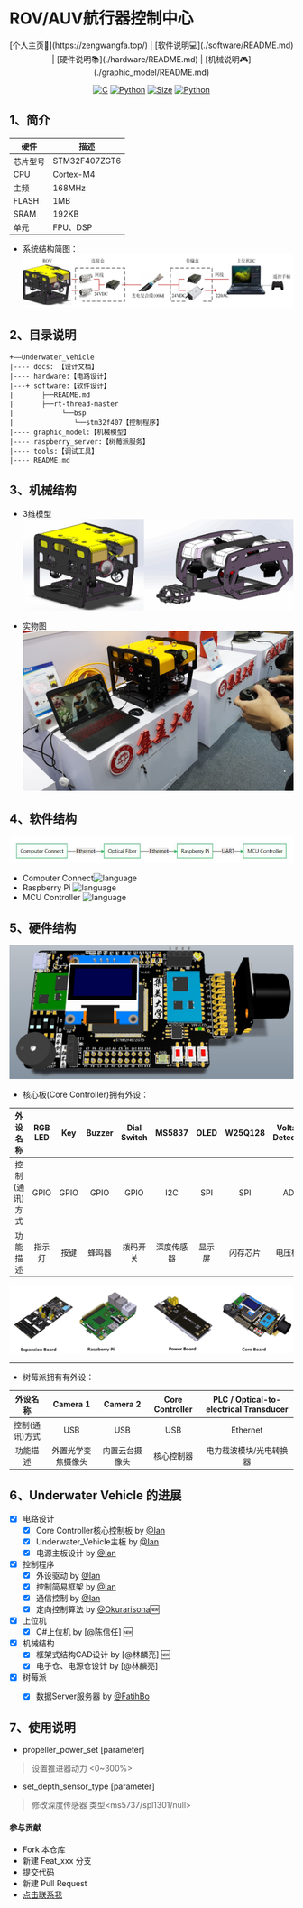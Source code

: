 # ROV/AUV航行器控制中心

<p align="center">
[个人主页🕺](https://zengwangfa.top/) |
[软件说明💻](./software/README.md) |
[硬件说明📚](./hardware/README.md) |
[机械说明🎮](./graphic_model/README.md)
</p>


<p align="center">
  <a href="https://img.shields.io/badge/language-C-brigreen.svg?style=flat-square"><img src="https://img.shields.io/badge/language-C-brigreen.svg?style=flat-square" alt="C"></a>
  <a href="https://img.shields.io/badge/language-Python-ff69b4.svg?style=flat-square"><img src="https://img.shields.io/badge/language-Python-ff69b4.svg?style=flat-square" alt="Python"></a>
  <a href="https://img.shields.io/badge/language-C-RED.svg?style=flat-square"><img src="https://img.shields.io/github/repo-size/zengwangfa/Underwater-Vehicle?style=flat-square" alt="Size"></a>
  <a href="https://img.shields.io/badge/-Raspberry%20Pi-pink.svg?style=flat-square"><img src="https://img.shields.io/badge/-Raspberry%20Pi-pink.svg?style=flat-square" alt="Python"></a>
</p>

## 1、简介


| 硬件 | 描述 |
| -- | -- |
|芯片型号| STM32F407ZGT6 |
|CPU| Cortex-M4 |
|主频| 168MHz |
|FLASH| 1MB |
|SRAM| 192KB |
|单元| FPU、DSP |

- 系统结构简图：
![系统结构简图](/docs/pictures/Structure.jpg "系统结构简图")


## 2、目录说明
```
+——Underwater_vehicle
|---- docs: 【设计文档】
|---- hardware:【电路设计】      
|---+ software:【软件设计】
|       ├──README.md
|       ├──rt-thread-master
|            └──bsp
|               └──stm32f407【控制程序】
|---- graphic_model:【机械模型】
|---- raspberry_server:【树莓派服务】
|---- tools:【调试工具】
|---- README.md
```

## 3、机械结构
- 3维模型
![ROV 3D](/docs/pictures/ROVMasetr_Model.png "ROVMaser Model")

- 实物图
![Entity](/docs/pictures/Entity.jpg "ROV Entity")

## 4、软件结构
![Connect Flow](/docs/pictures/Connect_Flow.jpg "Connect Flow")

- Computer Connect![language](https://img.shields.io/badge/language-C%23-blue.svg)
- Raspberry Pi    ![language](https://img.shields.io/badge/language-Python-ff69b4.svg)
- MCU Controller  ![language](https://img.shields.io/badge/language-C-brightgreen.svg)


## 5、硬件结构
![Controller PCB 3D](/docs/pictures/Controller_3D.jpg "Controller 3D")

- 核心板(Core Controller)拥有外设：

| 外设名称 | RGB LED | Key | Buzzer | Dial Switch | MS5837 | OLED | W25Q128 | Voltage Detection | Current Detection | Zigbee |  JY901 | USR-C216 | CP2102 | OV2640 Camera | Servo Motor | Searchlights | Perpellers |
| :---: | :---: | :---: | :---: | :---: | :---: | :---: | :---: | :---: | :---: | :---: | :---: | :---: | :---: | :---: | :---: | :---: | :---: |
| 控制(通讯)方式 | GPIO | GPIO | GPIO | GPIO | I2C | SPI | SPI | ADC | ADC | USART | USART | USART  | USART | DCMI-DMA | PWM | PWM | PWM |
| 功能描述 | 指示灯 | 按键 | 蜂鸣器 | 拨码开关 | 深度传感器 | 显示屏 | 闪存芯片 | 电压检测 | 电流检测 | 2.4G无线通信 | 九轴 | WiFi模块 | 串口转USB | 摄像头 | 舵机  | 探照灯 | ESC |

![Hardware PCB 3D](/docs/pictures/hardware.jpg "Hardware PCB 3D")

---

- 树莓派拥有有外设：

| 外设名称 | Camera 1 | Camera 2 | Core Controller | PLC / Optical-to-electrical Transducer |
| :---: | :---: | :---: | :---: | :---: |
| 控制(通讯)方式 | USB | USB | USB | Ethernet |
| 功能描述 | 外置光学变焦摄像头 | 内置云台摄像头 | 核心控制器 | 电力载波模块/光电转换器 | 





## 6、Underwater Vehicle 的进展
- [X] 电路设计
    - [X] Core Controller核心控制板 by [@Ian](https://github.com/zengwangfa)	
	- [X] Underwater_Vehicle主板 by [@Ian](https://github.com/zengwangfa)	
	- [X] 电源主板设计 by [@Ian](https://github.com/zengwangfa)
	
- [X] 控制程序
    - [X] 外设驱动 by [@Ian](https://github.com/zengwangfa)
	- [X] 控制简易框架 by [@Ian](https://github.com/zengwangfa)
	- [X] 通信控制 by [@Ian](https://github.com/zengwangfa)
	- [X] 定向控制算法 by [@Okurarisona](https://github.com/Okurarisona)🆕
- [X] 上位机
	- [X] C#上位机 by [@陈信任] 🆕

- [X] 机械结构
	- [X] 框架式结构CAD设计 by [@林麟亮] 🆕
	- [X] 电子仓、电源仓设计 by [@林麟亮]

- [X] 树莓派
	- [X] 数据Server服务器 by [@FatihBo](https://github.com/FatihBo)


## 7、使用说明

- propeller_power_set [parameter]
> 设置推进器动力 <0~300%>
- set_depth_sensor_type [parameter]
> 修改深度传感器 类型<ms5737/spl1301/null>

#### 参与贡献

- Fork 本仓库
- 新建 Feat_xxx 分支
- 提交代码
- 新建 Pull Request
- [点击联系我](Mailto:zengwangfa@outlook.com)




